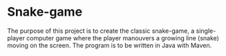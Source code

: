 # Snake-game

The purpose of this project is to create the classic snake-game, a single-player computer game where the player manouvers a growing line (snake) moving on the screen.
The program is to be written in Java with Maven.
